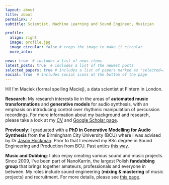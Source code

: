 ```yaml
---
layout: about
title: about
permalink: /
subtitle: Scientist, Machine Learning and Sound Engineer, Musician

profile:
  align: right
  image: profile.jpg
  image_circular: false # crops the image to make it circular
  more_info: 

news: true  # includes a list of news items
latest_posts: true  # includes a list of the newest posts
selected_papers: true # includes a list of papers marked as "selected={true}"
social: true  # includes social icons at the bottom of the page
---
```


Hi! I'm Maciek (formal spelling Maciej), a data scientist at Fintern in London.

<b>Research</b>: My research interests lie in the areas of <b>automated music transformations</b> and <b>generative models</b> for audio synthesis, with an emphasis on introducing control over rhythmic manipulation of percussion recordings. For more information about my background and research, please take a look at my [CV](https://drive.google.com/open?id=10lnx5UwlpoNpXmMbkFBb5yGPgHof5FKq) and [Google Scholar page](https://scholar.google.com/citations?user=2upPg60AAAAJ).

<b>Previously</b>: I graduated with a <b>PhD in Generative Modelling for Audio Synthesis</b> from the Birmingham City University (BCU) where I was advised by Dr [Jason Hockman](https://www.schoolofdigitalarts.mmu.ac.uk/staff/jason-hockman/). Prior to that I received my BSc degree in Sound Engineering and Production from BCU. Past antics [this way](/maciek.github.io).

<b>Music and Dubbing</b>: I also enjoy creating various sound and music projects. Since 2009, I've been part of NanoKarrin, the largest Polish <b>fandubbing group</b> that brings together amateurs, professionals and everyone in between. My roles include sound engineering (<b>mixing & mastering</b> of music projects) and recruitment. For more details, please see [this page](/dubbing).
